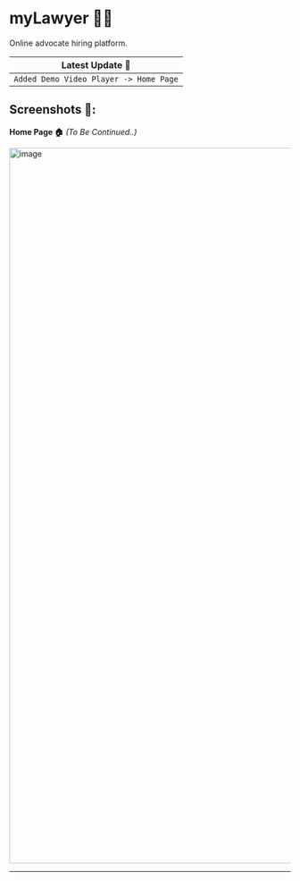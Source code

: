 # myLawyer 👨‍⚖
Online advocate hiring platform.

| **Latest Update 📍** | 
| ----------- | 
| `Added Demo Video Player -> Home Page`

## Screenshots 📸:

**Home Page 🏠** *(To Be Continued..)*

<img width="1280" alt="image" src="https://github.com/iamneek/myLawyer/assets/136208577/87aa5689-8b4a-4ce7-b9e2-7246d0ac9836">

---

